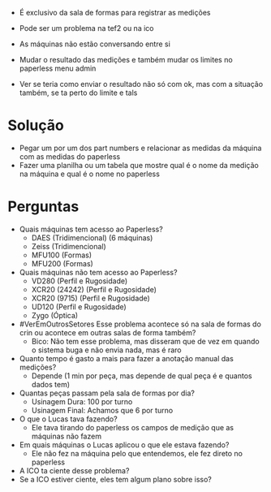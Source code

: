 - É exclusivo da sala de formas para registrar as medições
- Pode ser um problema na tef2 ou na ico
- As máquinas não estão conversando entre si


- Mudar o resultado das medições e também mudar os limites no paperless menu admin
- Ver se teria como enviar o resultado não só com ok, mas com a situação também, se ta perto do limite e tals



# Solução
- Pegar um por um dos part numbers e relacionar as medidas da máquina com as medidas do paperless
- Fazer uma planilha ou um tabela que mostre qual é o nome da medição na máquina e qual é o nome no paperless

# Perguntas
- Quais máquinas tem acesso ao Paperless?
	- DAES (Tridimencional) (6 máquinas)
	- Zeiss (Tridimencional)
	- MFU100 (Formas)
	- MFU200 (Formas)
- Quais máquinas não tem acesso ao Paperless?
	- VD280 (Perfil e Rugosidade)
	- XCR20 (24242) (Perfil e Rugosidade)
	- XCR20 (9715) (Perfil e Rugosidade)
	- UD120 (Perfil e Rugosidade)
	- Zygo (Óptica)
- #VerEmOutrosSetores Esse problema acontece só na sala de formas do crin ou acontece em outras salas de forma também? 
	- Bico: Não tem esse problema, mas disseram que de vez em quando o sistema buga e não envia nada, mas é raro
- Quanto tempo é gasto a mais para fazer a anotação manual das medições?
	- Depende (1 min por peça, mas depende de qual peça é e quantos dados tem)
- Quantas peças passam pela sala de formas por dia?
	- Usinagem Dura: 100 por turno
	- Usinagem Final: Achamos que 6 por turno
- O que o Lucas tava fazendo?
	- Ele tava tirando do paperless os campos de medição que as máquinas não fazem
- Em quais máquinas o Lucas aplicou o que ele estava fazendo?
	- Ele não fez na máquina pelo que entendemos, ele fez direto no paperless
- A ICO ta ciente desse problema?
- Se a ICO estiver ciente, eles tem algum plano sobre isso?






